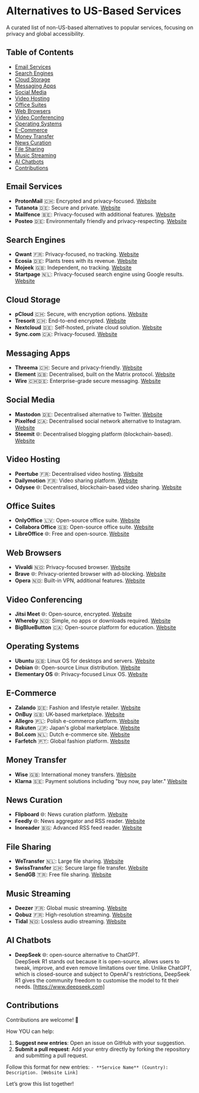 # Alternatives to US-Based Services

A curated list of non-US-based alternatives to popular services, focusing on privacy and global accessibility.
## Table of Contents
- [Email Services](#email-services)
- [Search Engines](#search-engines)
- [Cloud Storage](#cloud-storage)
- [Messaging Apps](#messaging-apps)
- [Social Media](#social-media)
- [Video Hosting](#video-hosting)
- [Office Suites](#office-suites)
- [Web Browsers](#web-browsers)
- [Video Conferencing](#video-conferencing)
- [Operating Systems](#operating-systems)
- [E-Commerce](#e-commerce)
- [Money Transfer](#money-transfer)
- [News Curation](#news-curation)
- [File Sharing](#file-sharing)
- [Music Streaming](#music-streaming)
- [AI Chatbots](#ai-chatbots)
- [Contributions](#contributions)

## Email Services
- **ProtonMail** 🇨🇭: Encrypted and privacy-focused. [Website](https://protonmail.com)
- **Tutanota** 🇩🇪: Secure and private. [Website](https://tutanota.com)
- **Mailfence** 🇧🇪: Privacy-focused with additional features. [Website](https://mailfence.com)
- **Posteo** 🇩🇪: Environmentally friendly and privacy-respecting. [Website](https://posteo.de)

## Search Engines
- **Qwant** 🇫🇷: Privacy-focused, no tracking. [Website](https://qwant.com)
- **Ecosia** 🇩🇪: Plants trees with its revenue. [Website](https://ecosia.org)
- **Mojeek** 🇬🇧: Independent, no tracking. [Website](https://mojeek.com)
- **Startpage** 🇳🇱: Privacy-focused search engine using Google results. [Website](https://startpage.com)

## Cloud Storage
- **pCloud** 🇨🇭: Secure, with encryption options. [Website](https://pcloud.com)
- **Tresorit** 🇨🇭: End-to-end encrypted. [Website](https://tresorit.com)
- **Nextcloud** 🇩🇪: Self-hosted, private cloud solution. [Website](https://nextcloud.com)
- **Sync.com** 🇨🇦: Privacy-focused. [Website](https://sync.com)

## Messaging Apps
- **Threema** 🇨🇭: Secure and privacy-friendly. [Website](https://threema.ch)
- **Element** 🇬🇧: Decentralised, built on the Matrix protocol. [Website](https://element.io)
- **Wire** 🇨🇭🇩🇪: Enterprise-grade secure messaging. [Website](https://wire.com)

## Social Media
- **Mastodon** 🇩🇪: Decentralised alternative to Twitter. [Website](https://joinmastodon.org)
- **Pixelfed** 🇨🇦: Decentralised social network alternative to Instagram. [Website](https://pixelfed.org)
- **Steemit** 🌐: Decentralised blogging platform (blockchain-based). [Website](https://steemit.com)

## Video Hosting
- **Peertube** 🇫🇷: Decentralised video hosting. [Website](https://joinpeertube.org)
- **Dailymotion** 🇫🇷: Video sharing platform. [Website](https://dailymotion.com)
- **Odysee** 🌐: Decentralised, blockchain-based video sharing. [Website](https://odysee.com)

## Office Suites
- **OnlyOffice** 🇱🇻: Open-source office suite. [Website](https://onlyoffice.com)
- **Collabora Office** 🇬🇧: Open-source office suite. [Website](https://www.collaboraoffice.com)
- **LibreOffice** 🌐: Free and open-source. [Website](https://libreoffice.org)

## Web Browsers
- **Vivaldi** 🇳🇴: Privacy-focused browser. [Website](https://vivaldi.com)
- **Brave** 🌐: Privacy-oriented browser with ad-blocking. [Website](https://brave.com)
- **Opera** 🇳🇴: Built-in VPN, additional features. [Website](https://opera.com)

## Video Conferencing
- **Jitsi Meet** 🌐: Open-source, encrypted. [Website](https://jitsi.org)
- **Whereby** 🇳🇴: Simple, no apps or downloads required. [Website](https://whereby.com)
- **BigBlueButton** 🇨🇦: Open-source platform for education. [Website](https://bigbluebutton.org)

## Operating Systems
- **Ubuntu** 🇬🇧: Linux OS for desktops and servers. [Website](https://ubuntu.com)
- **Debian** 🌐: Open-source Linux distribution. [Website](https://debian.org)
- **Elementary OS** 🌐: Privacy-focused Linux OS. [Website](https://elementary.io)

## E-Commerce
- **Zalando** 🇩🇪: Fashion and lifestyle retailer. [Website](https://zalando.com)
- **OnBuy** 🇬🇧: UK-based marketplace. [Website](https://onbuy.com)
- **Allegro** 🇵🇱: Polish e-commerce platform. [Website](https://allegro.pl)
- **Rakuten** 🇯🇵: Japan's global marketplace. [Website](https://global.rakuten.com)
- **Bol.com** 🇳🇱: Dutch e-commerce site. [Website](https://bol.com)
- **Farfetch** 🇵🇹: Global fashion platform. [Website](https://farfetch.com)

## Money Transfer
- **Wise** 🇬🇧: International money transfers. [Website](https://wise.com)
- **Klarna** 🇸🇪: Payment solutions including "buy now, pay later." [Website](https://klarna.com)

## News Curation
- **Flipboard** 🌐: News curation platform. [Website](https://flipboard.com)
- **Feedly** 🌐: News aggregator and RSS reader. [Website](https://feedly.com)
- **Inoreader** 🇧🇬: Advanced RSS feed reader. [Website](https://inoreader.com)

## File Sharing
- **WeTransfer** 🇳🇱: Large file sharing. [Website](https://wetransfer.com)
- **SwissTransfer** 🇨🇭: Secure large file transfer. [Website](https://www.swisstransfer.com)
- **SendGB** 🇹🇷: Free file sharing. [Website](https://sendgb.com)

## Music Streaming
- **Deezer** 🇫🇷: Global music streaming. [Website](https://deezer.com)
- **Qobuz** 🇫🇷: High-resolution streaming. [Website](https://qobuz.com)
- **Tidal** 🇳🇴: Lossless audio streaming. [Website](https://tidal.com)

## AI Chatbots
- **DeepSeek** 🌐: open-source alternative to ChatGPT.  
  DeepSeek R1 stands out because it is open-source, allows users to tweak, improve, and even remove limitations over time. Unlike ChatGPT, which is closed-source and subject to OpenAI's restrictions, DeepSeek R1 gives the community freedom to customise the model to fit their needs. [https://www.deepseek.com]

## Contributions

Contributions are welcome! 🎉

How YOU can help:
1. **Suggest new entries**: Open an issue on GitHub with your suggestion.
2. **Submit a pull request**: Add your entry directly by forking the repository and submitting a pull request.

Follow this format for new entries:
`- **Service Name** (Country): Description. [Website Link]`

Let’s grow this list together! 
